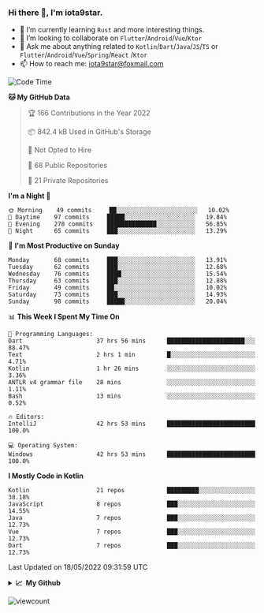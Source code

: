 ### Hi there 👋, I'm iota9star.

- 🌱 I’m currently learning `Rust` and more interesting things.
- 👯 I’m looking to collaborate on `Flutter`/`Android`/`Vue`/`Ktor`
- 💬 Ask me about anything related to `Kotlin`/`Dart`/`Java`/`JS`/`TS` or `Flutter`/`Android`/`Vue`/`Spring`/`React`
  /`Ktor`
- 📫 How to reach me: [iota9star@foxmail.com](iota9star@foxmail.com)



<!--START_SECTION:waka-->
![Code Time](http://img.shields.io/badge/Code%20Time-2%2C973%20hrs%2044%20mins-blue)

**🐱 My GitHub Data** 

> 🏆 166 Contributions in the Year 2022
 > 
> 📦 842.4 kB Used in GitHub's Storage 
 > 
> 🚫 Not Opted to Hire
 > 
> 📜 68 Public Repositories 
 > 
> 🔑 21 Private Repositories  
 > 
**I'm a Night 🦉** 

```text
🌞 Morning    49 commits     ██░░░░░░░░░░░░░░░░░░░░░░░   10.02% 
🌆 Daytime    97 commits     █████░░░░░░░░░░░░░░░░░░░░   19.84% 
🌃 Evening    278 commits    ██████████████░░░░░░░░░░░   56.85% 
🌙 Night      65 commits     ███░░░░░░░░░░░░░░░░░░░░░░   13.29%

```
📅 **I'm Most Productive on Sunday** 

```text
Monday       68 commits     ███░░░░░░░░░░░░░░░░░░░░░░   13.91% 
Tuesday      62 commits     ███░░░░░░░░░░░░░░░░░░░░░░   12.68% 
Wednesday    76 commits     ████░░░░░░░░░░░░░░░░░░░░░   15.54% 
Thursday     63 commits     ███░░░░░░░░░░░░░░░░░░░░░░   12.88% 
Friday       49 commits     ██░░░░░░░░░░░░░░░░░░░░░░░   10.02% 
Saturday     73 commits     ███░░░░░░░░░░░░░░░░░░░░░░   14.93% 
Sunday       98 commits     █████░░░░░░░░░░░░░░░░░░░░   20.04%

```


📊 **This Week I Spent My Time On** 

```text
💬 Programming Languages: 
Dart                     37 hrs 56 mins      ██████████████████████░░░   88.47% 
Text                     2 hrs 1 min         █░░░░░░░░░░░░░░░░░░░░░░░░   4.71% 
Kotlin                   1 hr 26 mins        ░░░░░░░░░░░░░░░░░░░░░░░░░   3.36% 
ANTLR v4 grammar file    28 mins             ░░░░░░░░░░░░░░░░░░░░░░░░░   1.11% 
Bash                     13 mins             ░░░░░░░░░░░░░░░░░░░░░░░░░   0.52%

🔥 Editors: 
IntelliJ                 42 hrs 53 mins      █████████████████████████   100.0%

💻 Operating System: 
Windows                  42 hrs 53 mins      █████████████████████████   100.0%

```

**I Mostly Code in Kotlin** 

```text
Kotlin                   21 repos            █████████░░░░░░░░░░░░░░░░   38.18% 
JavaScript               8 repos             ███░░░░░░░░░░░░░░░░░░░░░░   14.55% 
Java                     7 repos             ███░░░░░░░░░░░░░░░░░░░░░░   12.73% 
Vue                      7 repos             ███░░░░░░░░░░░░░░░░░░░░░░   12.73% 
Dart                     7 repos             ███░░░░░░░░░░░░░░░░░░░░░░   12.73%

```



 Last Updated on 18/05/2022 09:31:59 UTC
<!--END_SECTION:waka-->

<details>
  <summary><b>📈&nbsp;&nbsp;My Github</b></summary>
  <br>
  <img src='https://github-profile-trophy.vercel.app/?username=iota9star'>
  <img src='https://bad-apple-github-readme.vercel.app/api?show_bg=1&username=iota9star&hide_title=true'>
  <img src='http://cr-skills-chart-widget.azurewebsites.net/api/api?username=iota9star'>
</details>


![viewcount](https://count.getloli.com/get/@iota9star?theme=rule34)
